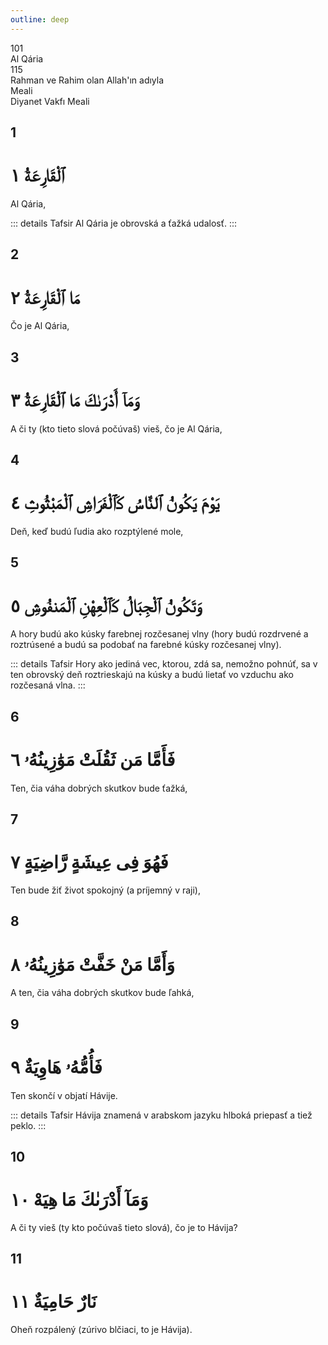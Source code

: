 ```yaml
---
outline: deep
---
```


<!--CHAPTER INTRO-->
<div class="chapter-title-wrapper">
<div class="chapter-title">101</div>
<div class="chapter-title-slovak">Al Qária</div>
<div class="chapter-opening">115</div>
<div class="chapter-opening-slovak">Rahman ve Rahim olan Allah'ın adıyla</div>
</div>

<div class="intro2-wrapper">
<div class="chapter-info-wrapper">
<div class="chapter-info-translation">Meali</div>
<div class="chapter-info-name">Diyanet Vakfı Meali</div>
</div>

</div>

## 1

<!-- CHAPTER NUMBERS -->
<Badge type="info" text="101:1" class="badge" />
<div>
<div class="main-verse" >
<!-- ARABIC -->
<h1 class="verse-arabic">ٱلْقَارِعَةُ ١</h1>
</div>
<!-- TÜRKÇE -->
<p>Al Qária,</p>
</div>
<!-- TAFSIR -->

::: details Tafsir
Al Qária je obrovská a ťažká udalosť.
:::

<div class="break"></div>

## 2

<!-- CHAPTER NUMBERS -->
<Badge type="info" text="101:2" class="badge" />
<div>
<div class="main-verse" >
<!-- ARABIC -->
<h1 class="verse-arabic">مَا ٱلْقَارِعَةُ ٢</h1>
</div>
<!-- TÜRKÇE -->
<p>Čo je Al Qária,</p>
</div>
<div class="break"></div>

## 3

<!-- CHAPTER NUMBERS -->
<Badge type="info" text="101:3" class="badge" />
<div>
<div class="main-verse" >
<!-- ARABIC -->
<h1 class="verse-arabic">وَمَآ أَدْرَىٰكَ مَا ٱلْقَارِعَةُ ٣</h1>
</div>
<!-- TÜRKÇE -->
<p>A či ty (kto tieto slová počúvaš) vieš, čo je Al Qária,</p>
</div>

<div class="break"></div>

## 4

<!-- CHAPTER NUMBERS -->
<Badge type="info" text="101:4" class="badge" />
<div>
<div class="main-verse" >
<!-- ARABIC -->
<h1 class="verse-arabic">يَوْمَ يَكُونُ ٱلنَّاسُ كَٱلْفَرَاشِ ٱلْمَبْثُوثِ ٤</h1>
</div>
<!-- TÜRKÇE -->
<p>Deň, keď budú ľudia ako rozptýlené mole,</p>
</div>

<div class="break"></div>

## 5

<!-- CHAPTER NUMBERS -->
<Badge type="info" text="101:5" class="badge" />
<div>
<div class="main-verse" >
<!-- ARABIC -->
<h1 class="verse-arabic">وَتَكُونُ ٱلْجِبَالُ كَٱلْعِهْنِ ٱلْمَنفُوشِ ٥</h1>
</div>
<!-- TÜRKÇE -->
<p>A hory budú ako kúsky farebnej rozčesanej vlny (hory budú rozdrvené a roztrúsené a budú sa podobať na farebné kúsky rozčesanej vlny).</p>
</div>
<!-- TAFSIR -->

::: details Tafsir
Hory ako jediná vec, ktorou, zdá sa, nemožno pohnúť, sa v ten obrovský deň roztrieskajú na kúsky a budú lietať vo vzduchu ako rozčesaná vlna.
:::

<div class="break"></div>

## 6

<!-- CHAPTER NUMBERS -->
<Badge type="info" text="101:6" class="badge" />
<div>
<div class="main-verse" >
<!-- ARABIC -->
<h1 class="verse-arabic">فَأَمَّا مَن ثَقُلَتْ مَوَٰزِينُهُۥ ٦</h1>
</div>
<!-- TÜRKÇE -->
<p>Ten, čia váha dobrých skutkov bude ťažká,</p>
</div>
<div class="break"></div>

## 7

<!-- CHAPTER NUMBERS -->
<Badge type="info" text="101:7" class="badge" />
<div>
<div class="main-verse" >
<!-- ARABIC -->
<h1 class="verse-arabic">فَهُوَ فِى عِيشَةٍ رَّاضِيَةٍ ٧</h1>
</div>
<!-- TÜRKÇE -->
<p>Ten bude žiť život spokojný (a príjemný v raji),</p>
</div>
<div class="break"></div>

## 8

<!-- CHAPTER NUMBERS -->
<Badge type="info" text="101:8" class="badge" />
<div>
<div class="main-verse" >
<!-- ARABIC -->
<h1 class="verse-arabic">وَأَمَّا مَنْ خَفَّتْ مَوَٰزِينُهُۥ ٨</h1>
</div>
<!-- TÜRKÇE -->
<p>A ten, čia váha dobrých skutkov bude ľahká,</p>
</div>

<div class="break"></div>

## 9

<!-- CHAPTER NUMBERS -->
<Badge type="info" text="101:9" class="badge" />
<div>
<div class="main-verse" >
<!-- ARABIC -->
<h1 class="verse-arabic">فَأُمُّهُۥ هَاوِيَةٌ ٩</h1>
</div>
<!-- TÜRKÇE -->
<p>Ten skončí v objatí Hávije.</p>
</div>
<!-- TAFSIR -->

::: details Tafsir
Hávija znamená v arabskom jazyku hlboká priepasť a tiež peklo.
:::

<div class="break"></div>

## 10

<!-- CHAPTER NUMBERS -->
<Badge type="info" text="101:10" class="badge" />
<div>
<div class="main-verse" >
<!-- ARABIC -->
<h1 class="verse-arabic">وَمَآ أَدْرَىٰكَ مَا هِيَهْ ١٠</h1>
</div>
<!-- TÜRKÇE -->
<p>A či ty vieš (ty kto počúvaš tieto slová), čo je to Hávija?</p>
</div>
<div class="break"></div>

## 11

<!-- CHAPTER NUMBERS -->
<Badge type="info" text="101:11" class="badge" />
<div>
<div class="main-verse" >
<!-- ARABIC -->
<h1 class="verse-arabic">نَارٌ حَامِيَةٌ ١١</h1>
</div>
<!-- TÜRKÇE -->
<p>Oheň rozpálený (zúrivo blčiaci, to je Hávija).</p>
</div>
